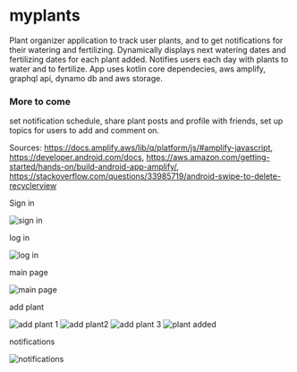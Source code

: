 # myplants
Plant organizer application to track user plants, and to get notifications for their watering and fertilizing. Dynamically displays next watering dates and fertilizing dates for each plant added. Notifies users each day with plants to water and to fertilize.  App uses kotlin core dependecies, aws amplify, graphql api, dynamo db and aws storage. 
### More to come
set notification schedule, share plant posts and profile with friends, set up topics for users to add and comment on. 

Sources: 
https://docs.amplify.aws/lib/q/platform/js/#amplify-javascript, https://developer.android.com/docs, https://aws.amazon.com/getting-started/hands-on/build-android-app-amplify/,  https://stackoverflow.com/questions/33985719/android-swipe-to-delete-recyclerview

 Sign in
 
 
 
![sign in](https://user-images.githubusercontent.com/86215539/188517087-0a4cf5d4-299e-4ac7-a7fe-4fd3f8e68cec.png)





log in





![log in](https://user-images.githubusercontent.com/86215539/188517100-9a97315b-8e3b-4f9e-90c7-f752fcc976ad.png)





main page



![main page](https://user-images.githubusercontent.com/86215539/188517104-7457f0fb-b2be-4429-9cd8-b9e518f0e7fe.png)




add plant



![add plant 1](https://user-images.githubusercontent.com/86215539/188516959-d84d5126-7698-4490-ae0a-930bcd4e2796.png)
![add plant2](https://user-images.githubusercontent.com/86215539/188517019-b238166e-aa60-4a51-a76a-4edafa35a5ac.png)
![add plant 3](https://user-images.githubusercontent.com/86215539/188517070-1b2f8e5f-cbaf-4037-bc99-b82c446ab0fd.png)
![plant added](https://user-images.githubusercontent.com/86215539/188517154-50289403-eda6-4d40-8356-24e254dd6606.png)



notifications



![notifications](https://user-images.githubusercontent.com/86215539/188517169-cc4151dc-2e19-4e89-8b80-7e7a8bebd37e.png)
